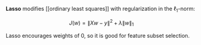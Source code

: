 **Lasso** modifies [[ordinary least squares]] with regularization in the $\ell_1$-norm:

$$
J(w) = \lVert Xw - y \rVert ^2 + \lambda \lVert w \rVert_1
$$

Lasso encourages weights of 0, so it is good for feature subset selection.